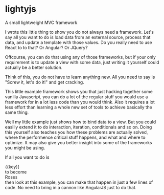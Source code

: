 # lightyjs
A small lightweight MVC framework 

I wrote this little thing to show you do not always need a framework.
Let's say all you want to do is load data from an external source, process that data, and update a template with those values.
Do you really need to use React to to that? Or Angular? Or JQuery?

Offcourse, you can do that using any of those frameworks, but if your only requirement is to update a view with some data, just
writing it yourself could actually be a better solution.

Think of this, you do not have to learn anything new. All you need to say is "Screw it, let's do it!" and get cracking. 

This little example framework shows you that just hacking together some vanilla Javascript, you can do a lot of the regular
stuff you would use a framework for in a lot less code than you would think. Also it requires a lot less effort than learning 
a whole new set of tools to achieve basically the same thing.

Well my little example just shows how to bind data to a view. But you could easilly extend it to do interaction, iteration,
conditionals and so on. Doing this yourself also teaches you how these problems are actually solved, where the performence 
critical stuff happens, and what and where to optimize. It may also give you better insight into some of the frameworks
you might be using. 

If all you want to do is <div>{{key}}</div> to become <div>Roses</div> then look at this example, you can make that happen 
in just a few lines of code. No need to bring in a cannon like AngularJS just to do that.
